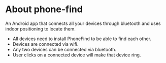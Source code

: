 About phone-find
==========
An Android app that connects all your devices through bluetooth and uses indoor positioning to locate them.

- All devices need to install PhoneFind to be able to find each other.
- Devices are connected via wifi.
- Any two devices can be connected via bluetooth.
- User clicks on a connected device will make that device ring.
